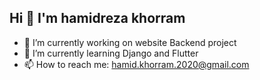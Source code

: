 ## Hi 👋 I'm hamidreza khorram 

- 🔭 I’m currently working on website Backend project
- 🌱 I’m currently learning Django and Flutter
- 📫 How to reach me: hamid.khorram.2020@gmail.com


<!--
**hamidrezakhorram/hamidrezakhorram** is a ✨ _special_ ✨ repository because its `README.md` (this file) appears on your GitHub profile.

Here are some ideas to get you started:

- 🔭 I’m currently working on ...
- 🌱 I’m currently learning ...
- 👯 I’m looking to collaborate on ...
- 🤔 I’m looking for help with ...
- 💬 Ask me about ...
- 📫 How to reach me: ...
- 😄 Pronouns: ...
- ⚡ Fun fact: ...
-->
